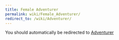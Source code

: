 ```yaml
---
title: Female Adventurer
permalink: wiki/Female_Adventurer/
redirect_to: /wiki/Adventurer/
---
```


You should automatically be redirected to [Adventurer](/wiki/Adventurer/)

